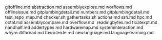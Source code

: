 gitoffline.md
abstraction.md
assemblyexplore.md
worflows.md
offlineissue.md
gitplumbingdetail.md
numbers.md
gitplumbingdetail.md
test_repo_map.md
checker.sh
gathertasks.sh
actions.md
ssh.md
hpc.md
octal.md
assemblycompare.md
overflow.md`
readingbytes.md
floatexpt.md
nandhalf.md
addertypes.md
hardwaremap.md
systeminteraction.md
whymultithread.md
favoriteide.md
newlanguage.md
languagelearning.md
